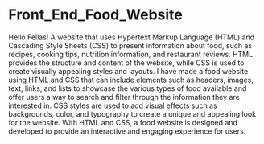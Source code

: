 # Front_End_Food_Website
 Hello Fellas!  A website that uses Hypertext Markup Language (HTML) and Cascading Style Sheets (CSS) to present information about food, such as recipes, cooking tips, nutrition information, and restaurant reviews. HTML provides the structure and content of the website, while CSS is used to create visually appealing styles and layouts.   I have made a food website using HTML and CSS that can include elements such as headers, images, text, links, and lists to showcase the various types of food available and offer users a way to search and filter through the information they are interested in. CSS styles are used to add visual effects such as backgrounds, color, and typography to create a unique and appealing look for the website. With HTML and CSS, a food website is designed and developed to provide an interactive and engaging experience for users.
